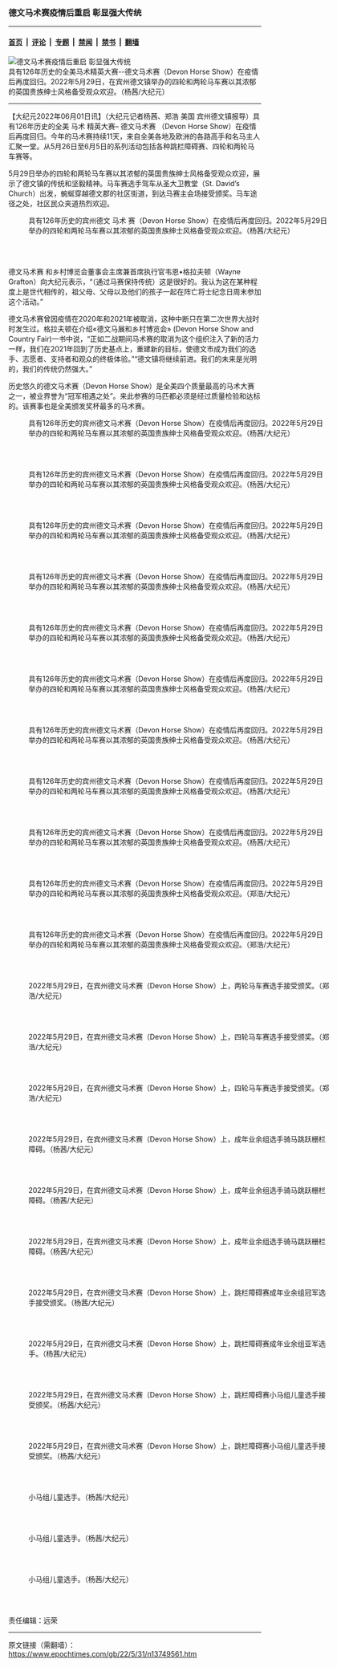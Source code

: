 ### 德文马术赛疫情后重启 彰显强大传统

---

#### [首页](../../../..?n13749561) &nbsp;|&nbsp; [评论](../../../../../epoch-comment?n13749561) &nbsp;|&nbsp; [专题](../../../../../epoch-special?n13749561) &nbsp;|&nbsp; [禁闻](../../../../../epoch-news?n13749561) &nbsp;|&nbsp; [禁书](../../../../../books?n13749561) &nbsp;|&nbsp; [翻墙](https://github.com/gfw-breaker/nogfw/blob/master/README.md?n13749561)


<div><img alt="德文马术赛疫情后重启 彰显强大传统" class="attachment-djy_600_400 size-djy_600_400 wp-post-image" src="https://i.epochtimes.com/assets/uploads/2022/06/id13749564-IMG_4136-600x400.jpeg"/>
<div class="caption">
 具有126年历史的全美马术精英大赛--德文马术赛（Devon Horse Show）在疫情后再度回归。2022年5月29日，在宾州德文镇举办的四轮和两轮马车赛以其浓郁的英国贵族绅士风格备受观众欢迎。（杨茜/大纪元）
</div></div><hr/><div class="post_content" id="artbody" itemprop="articleBody">
 <!-- article content begin -->
 <p>
  【大纪元2022年06月01日讯】（大纪元记者杨茜、郑浩
  <ok href="https://www.epochtimes.com/gb/tag/%E7%BE%8E%E5%9B%BD.html">
   美国
  </ok>
  宾州德文镇报导）具有126年历史的全美
  <ok href="https://www.epochtimes.com/gb/tag/%E9%A9%AC%E6%9C%AF.html">
   马术
  </ok>
  精英大赛–
  <ok href="https://www.epochtimes.com/gb/tag/%E5%BE%B7%E6%96%87%E9%A9%AC%E6%9C%AF%E8%B5%9B.html">
   德文马术赛
  </ok>
  （Devon Horse Show）在疫情后再度回归。今年的马术赛持续11天，来自全美各地及欧洲的各路高手和名马主人汇聚一堂。从5月26日至6月5日的系列活动包括各种跳栏障碍赛、四轮和两轮马车赛等。
 </p>
 <p>
  5月29日举办的四轮和两轮马车赛以其浓郁的英国贵族绅士风格备受观众欢迎，展示了德文镇的传统和坚毅精神。马车赛选手驾车从圣大卫教堂（St. David’s Church）出发，蜿蜒穿越德文郡的社区街道，到达马赛主会场接受颁奖。马车途径之处，社区民众夹道热烈欢迎。
 </p>
 <p>
 </p>
 <figure aria-describedby="caption-attachment-13749569" class="wp-caption aligncenter" id="attachment_13749569" style="width: 600px">
  <ok href="https://i.epochtimes.com/assets/uploads/2022/06/id13749569-IMG_4079-e1654028888487.jpeg" target="_blank">
   <img alt="" class="size-full wp-image-13749569" src="https://i.epochtimes.com/assets/uploads/2022/06/id13749569-IMG_4079-e1654028888487.jpeg"/>
  </ok>
  <br/><figcaption class="wp-caption-text" id="caption-attachment-13749569">
   具有126年历史的宾州德文
   <ok href="https://www.epochtimes.com/gb/tag/%E9%A9%AC%E6%9C%AF.html">
    马术
   </ok>
   赛（Devon Horse Show）在疫情后再度回归。2022年5月29日举办的四轮和两轮马车赛以其浓郁的英国贵族绅士风格备受观众欢迎。（杨茜/大纪元）
  </figcaption><br/>
 </figure><br/>
 <p>
  <ok href="https://www.epochtimes.com/gb/tag/%E5%BE%B7%E6%96%87%E9%A9%AC%E6%9C%AF%E8%B5%9B.html">
   德文马术赛
  </ok>
  和乡村博览会董事会主席兼首席执行官韦恩•格拉夫顿（Wayne Grafton）向大纪元表示，“（通过马赛保持传统）这是很好的。我认为这在某种程度上是世代相传的，祖父母、父母以及他们的孩子一起在阵亡将士纪念日周末参加这个活动。”
 </p>
 <p>
  德文马术赛曾因疫情在2020年和2021年被取消，这种中断只在第二次世界大战时时发生过。格拉夫顿在介绍«德文马展和乡村博览会» (Devon Horse Show and Country Fair)一书中说，“正如二战期间马术赛的取消为这个组织注入了新的活力一样，我们在2021年回到了历史基点上，重建新的目标，使德文市成为我们的选手、志愿者、支持者和观众的终极体验。”“德文镇将继续前进。我们的未来是光明的，我们的传统仍然强大。”
 </p>
 <p>
  历史悠久的德文马术赛（Devon Horse Show）是全美四个质量最高的马术大赛之一，被业界誉为“冠军相遇之处”。来此参赛的马匹都必须是经过质量检验和达标的。该赛事也是全美颁发奖杯最多的马术赛。
 </p>
 <div class="mceTemp">
 </div>
 <figure aria-describedby="caption-attachment-13749601" class="wp-caption aligncenter" id="attachment_13749601" style="width: 600px">
  <ok href="https://i.epochtimes.com/assets/uploads/2022/06/id13749601-IMG_4251-e1654035127632.jpeg" target="_blank">
   <img alt="" class="size-full wp-image-13749601" src="https://i.epochtimes.com/assets/uploads/2022/06/id13749601-IMG_4251-e1654035127632.jpeg"/>
  </ok>
  <br/><figcaption class="wp-caption-text" id="caption-attachment-13749601">
   具有126年历史的宾州德文马术赛（Devon Horse Show）在疫情后再度回归。2022年5月29日举办的四轮和两轮马车赛以其浓郁的英国贵族绅士风格备受观众欢迎。（杨茜/大纪元）
  </figcaption><br/>
 </figure><br/>
 <figure aria-describedby="caption-attachment-13749602" class="wp-caption aligncenter" id="attachment_13749602" style="width: 600px">
  <ok href="https://i.epochtimes.com/assets/uploads/2022/06/id13749602-IMG_4154-e1654035177328.jpeg" target="_blank">
   <img alt="" class="size-full wp-image-13749602" src="https://i.epochtimes.com/assets/uploads/2022/06/id13749602-IMG_4154-e1654035177328.jpeg"/>
  </ok>
  <br/><figcaption class="wp-caption-text" id="caption-attachment-13749602">
   具有126年历史的宾州德文马术赛（Devon Horse Show）在疫情后再度回归。2022年5月29日举办的四轮和两轮马车赛以其浓郁的英国贵族绅士风格备受观众欢迎。（杨茜/大纪元）
  </figcaption><br/>
 </figure><br/>
 <figure aria-describedby="caption-attachment-13749604" class="wp-caption aligncenter" id="attachment_13749604" style="width: 600px">
  <ok href="https://i.epochtimes.com/assets/uploads/2022/06/id13749604-IMG_4263-e1654035252503.jpeg" target="_blank">
   <img alt="" class="size-full wp-image-13749604" src="https://i.epochtimes.com/assets/uploads/2022/06/id13749604-IMG_4263-e1654035252503.jpeg"/>
  </ok>
  <br/><figcaption class="wp-caption-text" id="caption-attachment-13749604">
   具有126年历史的宾州德文马术赛（Devon Horse Show）在疫情后再度回归。2022年5月29日举办的四轮和两轮马车赛以其浓郁的英国贵族绅士风格备受观众欢迎。（杨茜/大纪元）
  </figcaption><br/>
 </figure><br/>
 <figure aria-describedby="caption-attachment-13749605" class="wp-caption aligncenter" id="attachment_13749605" style="width: 600px">
  <ok href="https://i.epochtimes.com/assets/uploads/2022/06/id13749605-IMG_4278-e1654035435460.jpeg" target="_blank">
   <img alt="" class="size-full wp-image-13749605" src="https://i.epochtimes.com/assets/uploads/2022/06/id13749605-IMG_4278-e1654035435460.jpeg"/>
  </ok>
  <br/><figcaption class="wp-caption-text" id="caption-attachment-13749605">
   具有126年历史的宾州德文马术赛（Devon Horse Show）在疫情后再度回归。2022年5月29日举办的四轮和两轮马车赛以其浓郁的英国贵族绅士风格备受观众欢迎。（杨茜/大纪元）
  </figcaption><br/>
 </figure><br/>
 <figure aria-describedby="caption-attachment-13749606" class="wp-caption aligncenter" id="attachment_13749606" style="width: 600px">
  <ok href="https://i.epochtimes.com/assets/uploads/2022/06/id13749606-IMG_4174-e1654035631441.jpeg" target="_blank">
   <img alt="" class="size-full wp-image-13749606" src="https://i.epochtimes.com/assets/uploads/2022/06/id13749606-IMG_4174-e1654035631441.jpeg"/>
  </ok>
  <br/><figcaption class="wp-caption-text" id="caption-attachment-13749606">
   具有126年历史的宾州德文马术赛（Devon Horse Show）在疫情后再度回归。2022年5月29日举办的四轮和两轮马车赛以其浓郁的英国贵族绅士风格备受观众欢迎。（杨茜/大纪元）
  </figcaption><br/>
 </figure><br/>
 <figure aria-describedby="caption-attachment-13749611" class="wp-caption aligncenter" id="attachment_13749611" style="width: 600px">
  <ok href="https://i.epochtimes.com/assets/uploads/2022/06/id13749611-IMG_4301-e1654035727854.jpeg" target="_blank">
   <img alt="" class="size-full wp-image-13749611" src="https://i.epochtimes.com/assets/uploads/2022/06/id13749611-IMG_4301-e1654035727854.jpeg"/>
  </ok>
  <br/><figcaption class="wp-caption-text" id="caption-attachment-13749611">
   具有126年历史的宾州德文马术赛（Devon Horse Show）在疫情后再度回归。2022年5月29日举办的四轮和两轮马车赛以其浓郁的英国贵族绅士风格备受观众欢迎。（杨茜/大纪元）
  </figcaption><br/>
 </figure><br/>
 <figure aria-describedby="caption-attachment-13749609" class="wp-caption aligncenter" id="attachment_13749609" style="width: 600px">
  <ok href="https://i.epochtimes.com/assets/uploads/2022/06/id13749609-IMG_4187-e1654035749543.jpeg" target="_blank">
   <img alt="" class="size-full wp-image-13749609" src="https://i.epochtimes.com/assets/uploads/2022/06/id13749609-IMG_4187-e1654035749543.jpeg"/>
  </ok>
  <br/><figcaption class="wp-caption-text" id="caption-attachment-13749609">
   具有126年历史的宾州德文马术赛（Devon Horse Show）在疫情后再度回归。2022年5月29日举办的四轮和两轮马车赛以其浓郁的英国贵族绅士风格备受观众欢迎。（杨茜/大纪元）
  </figcaption><br/>
 </figure><br/>
 <figure aria-describedby="caption-attachment-13749613" class="wp-caption aligncenter" id="attachment_13749613" style="width: 600px">
  <ok href="https://i.epochtimes.com/assets/uploads/2022/06/id13749613-IMG_4290-e1654035824554.jpeg" target="_blank">
   <img alt="" class="size-full wp-image-13749613" src="https://i.epochtimes.com/assets/uploads/2022/06/id13749613-IMG_4290-e1654035824554.jpeg"/>
  </ok>
  <br/><figcaption class="wp-caption-text" id="caption-attachment-13749613">
   具有126年历史的宾州德文马术赛（Devon Horse Show）在疫情后再度回归。2022年5月29日举办的四轮和两轮马车赛以其浓郁的英国贵族绅士风格备受观众欢迎。（杨茜/大纪元）
  </figcaption><br/>
 </figure><br/>
 <figure aria-describedby="caption-attachment-13749612" class="wp-caption aligncenter" id="attachment_13749612" style="width: 600px">
  <ok href="https://i.epochtimes.com/assets/uploads/2022/06/id13749612-IMG_4295-e1654035858259.jpeg" target="_blank">
   <img alt="" class="size-full wp-image-13749612" src="https://i.epochtimes.com/assets/uploads/2022/06/id13749612-IMG_4295-e1654035858259.jpeg"/>
  </ok>
  <br/><figcaption class="wp-caption-text" id="caption-attachment-13749612">
   具有126年历史的宾州德文马术赛（Devon Horse Show）在疫情后再度回归。2022年5月29日举办的四轮和两轮马车赛以其浓郁的英国贵族绅士风格备受观众欢迎。（杨茜/大纪元）
  </figcaption><br/>
 </figure><br/>
 <figure aria-describedby="caption-attachment-13749777" class="wp-caption aligncenter" id="attachment_13749777" style="width: 600px">
  <ok href="https://i.epochtimes.com/assets/uploads/2022/06/id13749777-DSC00671-ss-e1654051914187.jpg" target="_blank">
   <img alt="" class="size-full wp-image-13749777" src="https://i.epochtimes.com/assets/uploads/2022/06/id13749777-DSC00671-ss-e1654051914187.jpg"/>
  </ok>
  <br/><figcaption class="wp-caption-text" id="caption-attachment-13749777">
   具有126年历史的宾州德文马术赛（Devon Horse Show）在疫情后再度回归。2022年5月29日举办的四轮和两轮马车赛以其浓郁的英国贵族绅士风格备受观众欢迎。（郑浩/大纪元）
  </figcaption><br/>
 </figure><br/>
 <figure aria-describedby="caption-attachment-13749776" class="wp-caption aligncenter" id="attachment_13749776" style="width: 600px">
  <ok href="https://i.epochtimes.com/assets/uploads/2022/06/id13749776-DSC00666-ss-e1654051942814.jpg" target="_blank">
   <img alt="" class="size-full wp-image-13749776" src="https://i.epochtimes.com/assets/uploads/2022/06/id13749776-DSC00666-ss-e1654051942814.jpg"/>
  </ok>
  <br/><figcaption class="wp-caption-text" id="caption-attachment-13749776">
   具有126年历史的宾州德文马术赛（Devon Horse Show）在疫情后再度回归。2022年5月29日举办的四轮和两轮马车赛以其浓郁的英国贵族绅士风格备受观众欢迎。（郑浩/大纪元）
  </figcaption><br/>
 </figure><br/>
 <figure aria-describedby="caption-attachment-13749780" class="wp-caption aligncenter" id="attachment_13749780" style="width: 600px">
  <ok href="https://i.epochtimes.com/assets/uploads/2022/06/id13749780-DSC00694-ss-e1654052025450.jpg" target="_blank">
   <img alt="" class="size-full wp-image-13749780" src="https://i.epochtimes.com/assets/uploads/2022/06/id13749780-DSC00694-ss-e1654052025450.jpg"/>
  </ok>
  <br/><figcaption class="wp-caption-text" id="caption-attachment-13749780">
   2022年5月29日，在宾州德文马术赛（Devon Horse Show）上，两轮马车赛选手接受颁奖。（郑浩/大纪元）
  </figcaption><br/>
 </figure><br/>
 <figure aria-describedby="caption-attachment-13749783" class="wp-caption aligncenter" id="attachment_13749783" style="width: 600px">
  <ok href="https://i.epochtimes.com/assets/uploads/2022/06/id13749783-DSC00711-ss-e1654052159748.jpg" target="_blank">
   <img alt="" class="size-full wp-image-13749783" src="https://i.epochtimes.com/assets/uploads/2022/06/id13749783-DSC00711-ss-e1654052159748.jpg"/>
  </ok>
  <br/><figcaption class="wp-caption-text" id="caption-attachment-13749783">
   2022年5月29日，在宾州德文马术赛（Devon Horse Show）上，四轮马车赛选手接受颁奖。（郑浩/大纪元）
  </figcaption><br/>
 </figure><br/>
 <figure aria-describedby="caption-attachment-13749784" class="wp-caption aligncenter" id="attachment_13749784" style="width: 600px">
  <ok href="https://i.epochtimes.com/assets/uploads/2022/06/id13749784-DSC00732-ss-e1654052190656.jpg" target="_blank">
   <img alt="" class="size-full wp-image-13749784" src="https://i.epochtimes.com/assets/uploads/2022/06/id13749784-DSC00732-ss-e1654052190656.jpg"/>
  </ok>
  <br/><figcaption class="wp-caption-text" id="caption-attachment-13749784">
   2022年5月29日，在宾州德文马术赛（Devon Horse Show）上，四轮马车赛选手接受颁奖。（郑浩/大纪元）
  </figcaption><br/>
 </figure><br/>
 <figure aria-describedby="caption-attachment-13749787" class="wp-caption aligncenter" id="attachment_13749787" style="width: 600px">
  <ok href="https://i.epochtimes.com/assets/uploads/2022/06/id13749787-DSC00826-ss-e1654052385994.jpg" target="_blank">
   <img alt="" class="size-full wp-image-13749787" src="https://i.epochtimes.com/assets/uploads/2022/06/id13749787-DSC00826-ss-e1654052385994.jpg"/>
  </ok>
  <br/><figcaption class="wp-caption-text" id="caption-attachment-13749787">
   2022年5月29日，在宾州德文马术赛（Devon Horse Show）上，成年业余组选手骑马跳跃栅栏障碍。（杨茜/大纪元）
  </figcaption><br/>
 </figure><br/>
 <figure aria-describedby="caption-attachment-13749786" class="wp-caption aligncenter" id="attachment_13749786" style="width: 600px">
  <ok href="https://i.epochtimes.com/assets/uploads/2022/06/id13749786-DSC00817-ss-e1654052411848.jpg" target="_blank">
   <img alt="" class="size-full wp-image-13749786" src="https://i.epochtimes.com/assets/uploads/2022/06/id13749786-DSC00817-ss-e1654052411848.jpg"/>
  </ok>
  <br/><figcaption class="wp-caption-text" id="caption-attachment-13749786">
   2022年5月29日，在宾州德文马术赛（Devon Horse Show）上，成年业余组选手骑马跳跃栅栏障碍。（杨茜/大纪元）
  </figcaption><br/>
 </figure><br/>
 <figure aria-describedby="caption-attachment-13749785" class="wp-caption aligncenter" id="attachment_13749785" style="width: 600px">
  <ok href="https://i.epochtimes.com/assets/uploads/2022/06/id13749785-DSC00802-ss-e1654052435327.jpg" target="_blank">
   <img alt="" class="size-full wp-image-13749785" src="https://i.epochtimes.com/assets/uploads/2022/06/id13749785-DSC00802-ss-e1654052435327.jpg"/>
  </ok>
  <br/><figcaption class="wp-caption-text" id="caption-attachment-13749785">
   2022年5月29日，在宾州德文马术赛（Devon Horse Show）上，成年业余组选手骑马跳跃栅栏障碍。（杨茜/大纪元）
  </figcaption><br/>
 </figure><br/>
 <figure aria-describedby="caption-attachment-13749789" class="wp-caption aligncenter" id="attachment_13749789" style="width: 600px">
  <ok href="https://i.epochtimes.com/assets/uploads/2022/06/id13749789-DSC00881-ss-e1654052513624.jpg" target="_blank">
   <img alt="" class="size-full wp-image-13749789" src="https://i.epochtimes.com/assets/uploads/2022/06/id13749789-DSC00881-ss-e1654052513624.jpg"/>
  </ok>
  <br/><figcaption class="wp-caption-text" id="caption-attachment-13749789">
   2022年5月29日，在宾州德文马术赛（Devon Horse Show）上，跳栏障碍赛成年业余组冠军选手接受颁奖。（杨茜/大纪元）
  </figcaption><br/>
 </figure><br/>
 <figure aria-describedby="caption-attachment-13749790" class="wp-caption aligncenter" id="attachment_13749790" style="width: 600px">
  <ok href="https://i.epochtimes.com/assets/uploads/2022/06/id13749790-DSC00908-ss-e1654052599934.jpg" target="_blank">
   <img alt="" class="size-full wp-image-13749790" src="https://i.epochtimes.com/assets/uploads/2022/06/id13749790-DSC00908-ss-e1654052599934.jpg"/>
  </ok>
  <br/><figcaption class="wp-caption-text" id="caption-attachment-13749790">
   2022年5月29日，在宾州德文马术赛（Devon Horse Show）上，跳栏障碍赛成年业余组亚军选手。（杨茜/大纪元）
  </figcaption><br/>
 </figure><br/>
 <figure aria-describedby="caption-attachment-13749792" class="wp-caption aligncenter" id="attachment_13749792" style="width: 600px">
  <ok href="https://i.epochtimes.com/assets/uploads/2022/06/id13749792-DSC00787-ss-e1654052725873.jpg" target="_blank">
   <img alt="" class="size-full wp-image-13749792" src="https://i.epochtimes.com/assets/uploads/2022/06/id13749792-DSC00787-ss-e1654052725873.jpg"/>
  </ok>
  <br/><figcaption class="wp-caption-text" id="caption-attachment-13749792">
   2022年5月29日，在宾州德文马术赛（Devon Horse Show）上，跳栏障碍赛小马组儿童选手接受颁奖。（杨茜/大纪元）
  </figcaption><br/>
 </figure><br/>
 <figure aria-describedby="caption-attachment-13749791" class="wp-caption aligncenter" id="attachment_13749791" style="width: 600px">
  <ok href="https://i.epochtimes.com/assets/uploads/2022/06/id13749791-DSC00778-ss-e1654052742839.jpg" target="_blank">
   <img alt="" class="size-full wp-image-13749791" src="https://i.epochtimes.com/assets/uploads/2022/06/id13749791-DSC00778-ss-e1654052742839.jpg"/>
  </ok>
  <br/><figcaption class="wp-caption-text" id="caption-attachment-13749791">
   2022年5月29日，在宾州德文马术赛（Devon Horse Show）上，跳栏障碍赛小马组儿童选手接受颁奖。（杨茜/大纪元）
  </figcaption><br/>
 </figure><br/>
 <figure aria-describedby="caption-attachment-13749796" class="wp-caption aligncenter" id="attachment_13749796" style="width: 600px">
  <ok href="https://i.epochtimes.com/assets/uploads/2022/06/id13749796-DSC00799-ss-e1654053073225.jpg" target="_blank">
   <img alt="" class="size-full wp-image-13749796" src="https://i.epochtimes.com/assets/uploads/2022/06/id13749796-DSC00799-ss-e1654053073225.jpg"/>
  </ok>
  <br/><figcaption class="wp-caption-text" id="caption-attachment-13749796">
   小马组儿童选手。（杨茜/大纪元）
  </figcaption><br/>
 </figure><br/>
 <figure aria-describedby="caption-attachment-13749795" class="wp-caption aligncenter" id="attachment_13749795" style="width: 600px">
  <ok href="https://i.epochtimes.com/assets/uploads/2022/06/id13749795-DSC00796-ss-e1654053095652.jpg" target="_blank">
   <img alt="" class="size-full wp-image-13749795" src="https://i.epochtimes.com/assets/uploads/2022/06/id13749795-DSC00796-ss-e1654053095652.jpg"/>
  </ok>
  <br/><figcaption class="wp-caption-text" id="caption-attachment-13749795">
   小马组儿童选手。（杨茜/大纪元）
  </figcaption><br/>
 </figure><br/>
 <figure aria-describedby="caption-attachment-13749794" class="wp-caption aligncenter" id="attachment_13749794" style="width: 600px">
  <ok href="https://i.epochtimes.com/assets/uploads/2022/06/id13749794-DSC00794-ss-e1654053121655.jpg" target="_blank">
   <img alt="" class="size-full wp-image-13749794" src="https://i.epochtimes.com/assets/uploads/2022/06/id13749794-DSC00794-ss-e1654053121655.jpg"/>
  </ok>
  <br/><figcaption class="wp-caption-text" id="caption-attachment-13749794">
   小马组儿童选手。（杨茜/大纪元）
  </figcaption><br/>
 </figure><br/>
 <p>
  责任编辑：远荣
 </p>
 <p>
 </p>
 <p>
 </p>
 <p>
 </p>
 <p>
 </p>
 <p>
 </p>
 <p>
 </p>
 <p>
 </p>
 <!-- article content end -->
 <div id="below_article_ad">
 </div>
</div>


---

原文链接（需翻墙）：https://www.epochtimes.com/gb/22/5/31/n13749561.htm